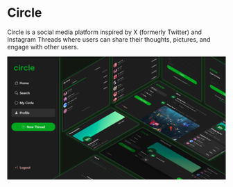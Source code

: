 # Circle

Circle is a social media platform inspired by X (formerly Twitter) and Instagram Threads where users can share their thoughts, pictures, and engage with other users.

![Circle Mockup](/Circle%20-%20Desktop.png)